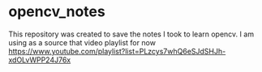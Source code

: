 # opencv_notes
This repository was created to save the notes I took to learn opencv.
I am using as a source that video playlist for now https://www.youtube.com/playlist?list=PLzcys7whQ6eSJdSHJh-xdOLvWPP24J76x
